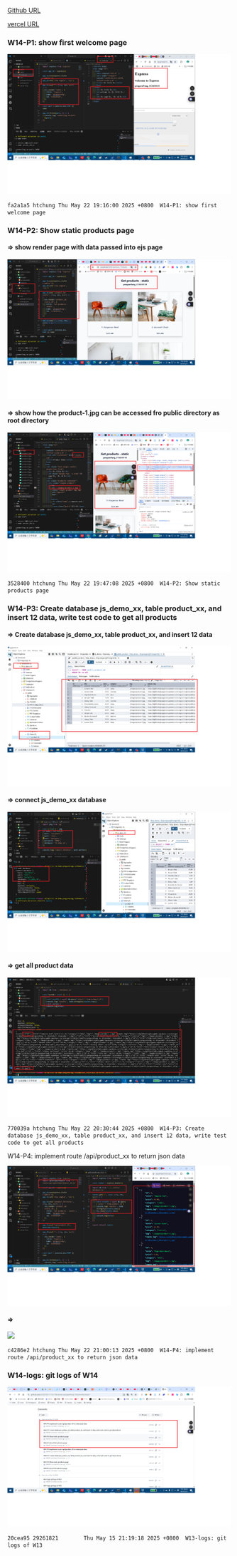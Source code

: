 [Github URL](https://github.com/29261821/1132-1N-demo-pengsenFang-10)

[vercel URL](https://1132-1n-demo-pengsenfang-10.vercel.app/)

### W14-P1: show first welcome page

![](w14-p1.png)

```
fa2a1a5 htchung Thu May 22 19:16:00 2025 +0800  W14-P1: show first welcome page
```

### W14-P2: Show static products page

#### => show render page with data passed into ejs page

![](w14-p2-1.png)

#### => show how the product-1.jpg can be accessed fro public directory as root directory

![](w14-p2-2.png)

```
3528400 htchung Thu May 22 19:47:08 2025 +0800  W14-P2: Show static products page
```

### W14-P3: Create database js_demo_xx, table product_xx, and insert 12 data, write test code to get all products

#### => Create database js_demo_xx, table product_xx, and insert 12 data

![](w14-p3-1.png)

#### => connect js_demo_xx database

![](w14-p3-2.png)

#### => get all product data

![](w14-p3-3.png)

```
770039a htchung Thu May 22 20:30:44 2025 +0800  W14-P3: Create database js_demo_xx, table product_xx, and insert 12 data, write test code to get all products
```

W14-P4: implement route /api/product_xx to return json data

![](w14-p4-1.png)

#### =>

![](w14-p4-2.png)

```
c4286e2 htchung Thu May 22 21:00:13 2025 +0800  W14-P4: implement route /api/product_xx to return json data
```

### W14-logs: git logs of W14

![](w14-logs.png)

```
20cea95 29261821        Thu May 15 21:19:18 2025 +0800  W13-logs: git logs of W13
```
